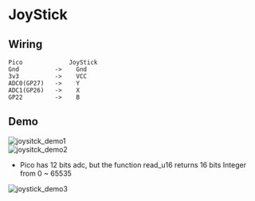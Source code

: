 # JoyStick

## Wiring
```
Pico             JoyStick    
Gnd          ->    Gnd  
3v3          ->    VCC  
ADC0(GP27)   ->    Y 
ADC1(GP26)   ->    X 
GP22         ->    B
```

## Demo
![joysitck_demo1](https://user-images.githubusercontent.com/28807825/108597351-9032d700-73c3-11eb-97e8-f60ba5c632b2.png)  
![joysitck_demo2](https://user-images.githubusercontent.com/28807825/108597370-ab9de200-73c3-11eb-8456-51e6d33e9025.jpg)  
- Pico has 12 bits adc, but the function read_u16 returns 16 bits Integer from 0 ~ 65535    

![joystick_demo3](https://user-images.githubusercontent.com/28807825/108597432-f4559b00-73c3-11eb-9e6c-f023112258c8.jpg)
